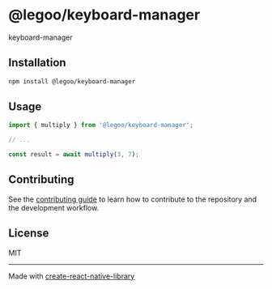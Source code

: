 # @legoo/keyboard-manager

keyboard-manager

## Installation

```sh
npm install @legoo/keyboard-manager
```

## Usage

```js
import { multiply } from '@legoo/keyboard-manager';

// ...

const result = await multiply(3, 7);
```

## Contributing

See the [contributing guide](CONTRIBUTING.md) to learn how to contribute to the repository and the development workflow.

## License

MIT

---

Made with [create-react-native-library](https://github.com/callstack/react-native-builder-bob)

